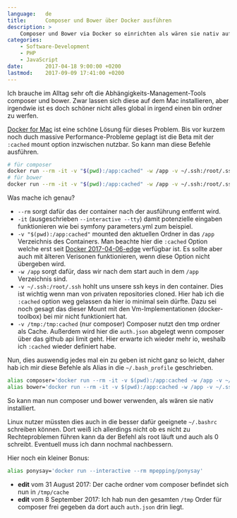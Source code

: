 ```yaml
---
language:   de
title:      Composer und Bower über Docker ausführen
description: >
    Composer und Bower via Docker so einrichten als wären sie nativ auf dem Mac installiert.
categories:
    - Software-Development
    - PHP
    - JavaScript
date:       2017-04-18 9:00:00 +0200
lastmod:    2017-09-09 17:41:00 +0200
---
```


Ich brauche im Alltag sehr oft die Abhängigkeits-Management-Tools composer und bower. Zwar lassen sich diese auf dem Mac installieren, aber irgendwie ist es doch schöner nicht alles global in irgend einen bin ordner zu werfen.

[Docker for Mac] ist eine schöne Lösung für dieses Problem. Bis vor kurzem noch duch massive Performance-Probleme geplagt ist die Beta mit der `:cached` mount option inzwischen nutzbar. So kann man diese Befehle ausführen.
 
```bash
# für composer
docker run --rm -it -v "$(pwd):/app:cached" -w /app -v ~/.ssh:/root/.ssh -v /tmp:/tmp:cached composer
# für bower
docker run --rm -it -v "$(pwd):/app:cached" -w /app -v ~/.ssh:/root/.ssh digitallyseamless/nodejs-bower-grunt bower
```

Was mache ich genau?
- `--rm` sorgt dafür das der container nach der ausführung entfernt wird.
- `-it` (ausgeschrieben `--interactive --tty`) damit potenzielle eingaben funktionieren wie bei symfony parameters.yml zum beispiel.
- `-v "$(pwd):/app:cached"` mounted den aktuellen Ordner in das `/app` Verzeichnis des Containers. Man beachte hier die `:cached` Option welche erst seit [Docker 2017-04-06-edge] verfügbar ist. Es sollte aber auch mit älteren Verisonen funktionieren, wenn diese Option nicht übergeben wird.
- `-w /app` sorgt dafür, dass wir nach dem start auch in dem `/app` Verzeichnis sind.
- `-v ~/.ssh:/root/.ssh` hohlt uns unsere ssh keys in den container. Dies ist wichtig wenn man von privaten repositories cloned. Hier hab ich die `:cached` option weg gelassen da hier io minimal sein dürfte. Dazu sei noch gesagt das dieser Mount mit den Vm-Implementationen (docker-toolbox) bei mir nicht funktioniert hat.
- `-v /tmp:/tmp:cached` (nur composer) Composer nutzt den tmp ordner als Cache. Außerdem wird hier die `auth.json` abgelegt wenn composer über das github api limit geht. Hier erwarte ich wieder mehr io, weshalb ich `:cached` wieder definiert habe.
 
Nun, dies auswendig jedes mal ein zu geben ist nicht ganz so leicht, daher hab ich mir diese Befehle als Alias in die `~/.bash_profile` geschrieben.
 
```bash
alias composer='docker run --rm -it -v $(pwd):/app:cached -w /app -v ~/.ssh:/root/.ssh -v ~/.composer:/tmp/cached:cached composer'
alias bower='docker run --rm -it -v $(pwd):/app:cached -w /app -v ~/.ssh:/root/.ssh digitallyseamless/nodejs-bower-grunt bower'
```

So kann man nun composer und bower verwenden, als wären sie nativ installiert.

Linux nutzer müssten dies auch in die besser dafür geeignete `~/.bashrc` schreiben können. Dort weiß ich allerdings nicht ob es nicht zu Rechteproblemen führen kann da der Befehl als root läuft und auch als 0 schreibt. Eventuell muss ich dann nochmal nachbessern.
 
Hier noch ein kleiner Bonus:
```bash
alias ponysay='docker run --interactive --rm mpepping/ponysay'
```

- **edit** vom 31 August 2017: Der cache ordner vom composer befindet sich nun in `/tmp/cache` 
- **edit** vom 8 September 2017: Ich hab nun den gesamten `/tmp` Order für composer frei gegeben da dort auch `auth.json` drin liegt. 

[Docker for Mac]: https://docs.docker.com/docker-for-mac/
[Docker 2017-04-06-edge]: https://docs.docker.com/docker-for-mac/release-notes/#docker-community-edition-17040-ce-mac7-2017-04-06-edge
